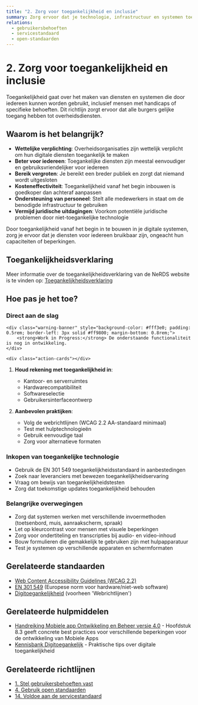 ```yaml
---
title: "2. Zorg voor toegankelijkheid en inclusie"
summary: Zorg ervoor dat je technologie, infrastructuur en systemen toegankelijk en inclusief zijn voor alle gebruikers.
relations:
  - gebruikersbehoeften
  - servicestandaard
  - open-standaarden
---
```


# 2. Zorg voor toegankelijkheid en inclusie

Toegankelijkheid gaat over het maken van diensten en systemen die door iedereen kunnen worden gebruikt, inclusief mensen met handicaps of specifieke behoeften. Dit richtlijn zorgt ervoor dat alle burgers gelijke toegang hebben tot overheidsdiensten.

## Waarom is het belangrijk?

- **Wettelijke verplichting**: Overheidsorganisaties zijn wettelijk verplicht om hun digitale diensten toegankelijk te maken
- **Beter voor iedereen**: Toegankelijke diensten zijn meestal eenvoudiger en gebruiksvriendelijker voor iedereen
- **Bereik vergroten**: Je bereikt een breder publiek en zorgt dat niemand wordt uitgesloten
- **Kosteneffectiviteit**: Toegankelijkheid vanaf het begin inbouwen is goedkoper dan achteraf aanpassen
- **Ondersteuning van personeel**: Stelt alle medewerkers in staat om de benodigde infrastructuur te gebruiken
- **Vermijd juridische uitdagingen**: Voorkom potentiële juridische problemen door niet-toegankelijke technologie

Door toegankelijkheid vanaf het begin in te bouwen in je digitale systemen, zorg je ervoor dat je diensten voor iedereen bruikbaar zijn, ongeacht hun capaciteiten of beperkingen.

## Toegankelijkheidsverklaring

Meer informatie over de toegankelijkheidsverklaring van de NeRDS website is te vinden op: [Toegankelijkheidsverklaring](/toegankelijkheidsverklaring/)

## Hoe pas je het toe?

<div class="direct-aan-de-slag">
    <h3>Direct aan de slag</h3>

    <div class="warning-banner" style="background-color: #fff3e0; padding: 0.5rem; border-left: 3px solid #ff9800; margin-bottom: 0.8rem;">
        <strong>Work in Progress:</strong> De onderstaande functionaliteit is nog in ontwikkeling.
    </div>

    <div class="action-cards"></div>
</div>

1. **Houd rekening met toegankelijkheid in**:
    - Kantoor- en serverruimtes
    - Hardwarecompatibiliteit
    - Softwareselectie
    - Gebruikersinterfaceontwerp

2. **Aanbevolen praktijken**:
    - Volg de webrichtlijnen (WCAG 2.2 AA-standaard minimaal)
    - Test met hulptechnologieën
    - Gebruik eenvoudige taal
    - Zorg voor alternatieve formaten

### Inkopen van toegankelijke technologie

- Gebruik de EN 301 549 toegankelijkheidsstandaard in aanbestedingen
- Zoek naar leveranciers met bewezen toegankelijkheidservaring
- Vraag om bewijs van toegankelijkheidstesten
- Zorg dat toekomstige updates toegankelijkheid behouden

### Belangrijke overwegingen

- Zorg dat systemen werken met verschillende invoermethoden (toetsenbord, muis, aanraakscherm, spraak)
- Let op kleurcontrast voor mensen met visuele beperkingen
- Zorg voor ondertiteling en transcripties bij audio- en video-inhoud
- Bouw formulieren die gemakkelijk te gebruiken zijn met hulpapparatuur
- Test je systemen op verschillende apparaten en schermformaten

## Gerelateerde standaarden

- [Web Content Accessibility Guidelines (WCAG 2.2)](https://www.w3.org/TR/WCAG22/)
- [EN 301 549](https://www.etsi.org/deliver/etsi_en/301500_301599/301549/03.02.01_60/en_301549v030201p.pdf) (Europese norm voor hardware/niet-web software)
- [Digitoegankelijkheid](https://www.digitoegankelijk.nl/toegankelijkheid/en-301-549-en-wcag) (voorheen 'Webrichtlijnen')

## Gerelateerde hulpmiddelen

- [Handreiking Mobiele app Ontwikkeling en Beheer versie 4.0](https://www.noraonline.nl/images/noraonline/2/26/Handreiking_Mobiele_App_4.0.pdf) - Hoofdstuk 8.3 geeft concrete best practices voor verschillende beperkingen voor de ontwikkeling van Mobiele Apps
- [Kennisbank Digitoegankelijk](https://kennisbank.digitoegankelijk.nl) - Praktische tips over digitale toegankelijkheid

## Gerelateerde richtlijnen

- [1. Stel gebruikersbehoeften vast](../gebruikersbehoeften/index.md)
- [4. Gebruik open standaarden](../open-standaarden/index.md)
- [14. Voldoe aan de servicestandaard](../servicestandaard/index.md)
